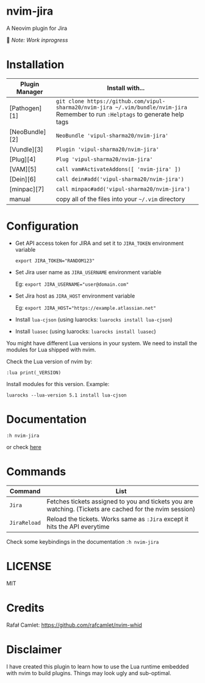 # nvim-jira

A Neovim plugin for Jira

🚧 *Note: Work inprogress*

Installation
============

| Plugin Manager | Install with... |
| ------------- | ------------- |
| [Pathogen][1] | `git clone https://github.com/vipul-sharma20/nvim-jira ~/.vim/bundle/nvim-jira`<br/>Remember to run `:Helptags` to generate help tags |
| [NeoBundle][2] | `NeoBundle 'vipul-sharma20/nvim-jira'` |
| [Vundle][3] | `Plugin 'vipul-sharma20/nvim-jira'` |
| [Plug][4] | `Plug 'vipul-sharma20/nvim-jira'` |
| [VAM][5] | `call vam#ActivateAddons([ 'nvim-jira' ])` |
| [Dein][6] | `call dein#add('vipul-sharma20/nvim-jira')` |
| [minpac][7] | `call minpac#add('vipul-sharma20/nvim-jira')` |
| manual | copy all of the files into your `~/.vim` directory |

# Configuration

* Get API access token for JIRA and set it to `JIRA_TOKEN` environment
  variable

  `export JIRA_TOKEN="RANDOM123"`

* Set Jira user name as `JIRA_USERNAME` environment variable

  Eg: `export JIRA_USERNAME="user@domain.com"`

* Set Jira host as `JIRA_HOST` environment variable

  Eg: `export JIRA_HOST="https://example.atlassian.net"`

* Install `lua-cjson` (using luarocks: `luarocks install lua-cjson`)
* Install `luasec` (using luarocks: `luarocks install luasec`)

You might have different Lua versions in your system. We need to install the
modules for Lua shipped with nvim.

Check the Lua version of nvim by:

`:lua print(_VERSION)`

Install modules for this version. Example:

`luarocks --lua-version 5.1 install lua-cjson`

# Documentation

`:h nvim-jira`

or check [here][0]

# Commands

| Command              | List                                                                                                    |
| ---                  | ---                                                                                                     |
| `Jira`               | Fetches tickets assigned to you and tickets you are watching. (Tickets are cached for the nvim session) |
| `JiraReload`         | Reload the tickets. Works same as `:Jira` except it hits the API everytime                              |

Check some keybindings in the documentation `:h nvim-jira`

# LICENSE

MIT

# Credits

Rafał Camlet: https://github.com/rafcamlet/nvim-whid

# Disclaimer

I have created this plugin to learn how to use the Lua runtime embedded with
nvim to build plugins.  Things may look ugly and sub-optimal.


[0]: https://github.com/vipul-sharma20/nvim-jira/tree/master/doc/nvim-jira.txt
